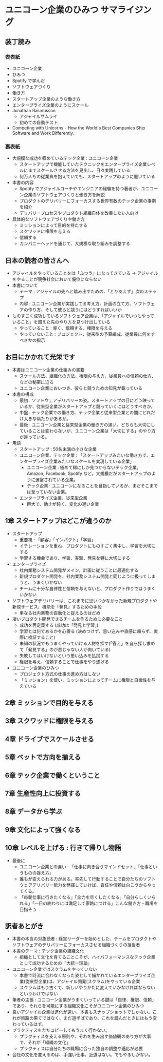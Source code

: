 # ユニコーン企業のひみつ サマライジング

## 装丁読み

### 表表紙

- ユニコーン企業
- ひみつ
- Spotify で学んだ
- ソフトウェアづくり
- 働き方
- スタートアップ企業のような働き方
- エンタープライズ企業のようにスケール
- Jonathan Rasmusson
  - アジャイルサムライ
  - 初めての自動テスト
- Competing with Unicorns - How the World's Best Companies Ship Software and Work Differently.

### 裏表紙

- 大規模な成功を収めているテック企業 : ユニコーン企業
  - スタートアップで機能していたテクニックをエンタープライズ企業レベルにまでスケールさせる方法を見出し、日々実践している
  - 何万人もの従業員を抱えていても、スタートアップのように働いている
- 本書の内容
  - Spotify でアジャイルコーチやエンジニアの経験を持つ著者が、ユニコーン企業のソフトウェアづくりと働き方を解説
  - プロダクトのデリバリーにフォーカスする世界有数のテック企業の事例を紹介
  - デリバリープロセスやプロダクト組織自体を改善したい人向け
- 具体的なソフトウェアづくりや働き方
  - ミッションによって目的を持たせる
  - スクワッドに権限を与える
  - 信頼する
  - カンパニーヘッドを通じて、大規模な取り組みを調整する

## 日本の読者の皆さんへ

- アジャイルをやっていることをは「ふつう」になってきている -> アジャイルをやることが競争社会において優位にならない
- 本書について
  - テーマ : アジャイルの先へと踏み出すための、「とりあえず」次のステップ
  - 内容 : ユニコーン企業が実践してる考え方、計画の立て方、ソフトウェアの作り方、そして彼らと競うにはどうすればいいか
- ものすごく成功しているソフトウェア企業は、「アジャイルでいつもやっていること」を超えた先のやり方を見つけ出している
  - やっていること : 導く、信頼する、権限を与える
  - やっていないこと : プロジェクト、従来型の予算編成、従業員に何をすべきかの指示

## お目にかかれて光栄です

- 本書はユニコーン企業の仕組みの書籍
  - スケール方法、組織化の方法、権限の与え方、従業員への信頼の仕方、などの秘密に迫る
  - ユニコーン企業においつき、彼らと競うための知見が載っている
- 本書の構成
  - 最初 : ソフトウェアデリバリーの姿。スタートアップの目にどう映っているか、従来型企業がスタートアップと競っていくにはどうすべきか。
  - 中盤 : テック企業での働き方、テック企業と従来型企業との間にどれだけ大きな隔たりがあるか。
  - 最後 : ユニコーン企業と従来型企業の働き方の違い。どちらも大切にしていることは変わらないが、ユニコーン企業は「大切にする」のやり方が違っている。
- 用語
  - スタートアップ : 50名未満の小さな企業
  - ユニコーン企業、テック企業 : 「スタートアップみたいな働き方で、エンタープライズ企業みたいなスケールを実現している企業」
    - ユニコーン企業 : 極めて稀にしか見つからないテック企業。Amazon, Facebook, Spotify など。大規模だがスタートアップのように運営されている企業。
    - テック企業 : ユニコーンになることを目指しているが、まだそこまでは至っていない企業。
  - エンタープライズ企業、従来型企業
    - 巨大で、動きが鈍く、変化の遅い企業

## 1章 スタートアップはどこが違うのか

- スタートアップ
  - 重要視 : 「顧客」「インパクト」「学習」
  - イテレーションを重ね、プロダクトにものすごく集中し、学習を大切にする
  - 学習する機会であり、学習、実験、発見を特に大切にする
- エンタープライズ
  - 社内業務システム開発がメイン。計画に従うことに最適化する
  - 新規プロダクト開発を、社内業務システム開発と同じように扱ってしまうと、うまくいかない
  - チームに十分な自律性と信頼を与えないと、プロダクト作りではうまくいかない
- ソフトウェアデリバリーは、これまでに思いつかなかった新規プロダクトや新規サービス、機能を「発見」するための手段
  - 単なる社内業務の自動化と捉えるのはだめ
- 凄いプロダクト開発できるチームを作るために必要なこと
  - 成功を再定義する (成功は「発見と学習」)
  - 学習とは何であるかを心得る (決めつけず、思い込みや直感に頼らず、実際に検証すること)
  - 未知の状況でもうまくやっていける人材を探す(「答え」を自ら探し求めて「発見する」のが苦じゃない人が向いている)
  - 失敗してはいけないという思い込みを払拭する
  - 権限を与え、信頼することで仕事をやり遂げる
- ユニコーン企業のひみつ
  - プロジェクト方式の仕事の進め方はしない
  - 「ミッション」を使い、ミッションによってチームに権限と自律性を与えている

## 2章 ミッションで目的を与える

## 3章 スクワッドに権限を与える

## 4章 ドライブでスケールさせる

## 5章 ベットで方向を揃える

## 6章 テック企業で働くということ

## 7章 生産性向上に投資する

## 8章 データから学ぶ

## 9章 文化によって強くなる

## 10章 レベルを上げる : 行きて帰りし物語

- 最後に
  - ユニコーン企業との違い : 「仕事に向き合うマインドセット」「仕事というものの捉え方」
  - 誰もが変えられる力がある。率先して行動することで自分たちのソフトウェアデリバリー能力を発揮していけば、責任や信頼は向こうからやってくる。
  - 「毎朝仕事に行きたくなる」「全力を尽くしたくなる」「自分らしくいられる」「一日の終わりには満足して家路につける」こんな働き方・職場を目指そう

## 訳者あとがき

- 本書の本当の対象読者 : 経営リーダーを始めとした、チームをプロダクトやソフトウェアのデリバリーにフォーカスさせる組織づくりの担当者
- 本書のテーマ : テック企業の組織文化
  - 組織として文化を育てることこそが、ハイパフォーマンスなテック企業として成功するための「大統一理論」
- ユニコーン企業ではスクラムをやっていない
  - 本書で時流に合わなくなった姿として描かれているエンタープライズ企業(従来型企業)は、アジャイル開発(スクラム)をやっている企業
  - スクラムはもう古くて、新しいやりかたに変えていかなければならないというわけではない
- 筆者の主張 : ユニコーン企業がうまくいっている鍵は「自律、権限、信頼」であり、それらを可能にする組織文化こそがユニコーン企業のひみつ
- 良いアジャイル企業は進化が速い。本書もスナップショットでしかない。これが旅路の果てではなく、まだ道半ばであり、これを読んだときにはもう変わっているはず。
- プラクティスをただコピーしてもうまく行かない。
  - プラクティスを支える原則や、それを生み出す価値観のあり方が大事で、それが「組織の文化」
  - プラクティスは自分たちの職場に合った独自の調整や適応が必要
- 会社の文化を変えるのは、手強い仕事。近道はない。でもやるしかない。

